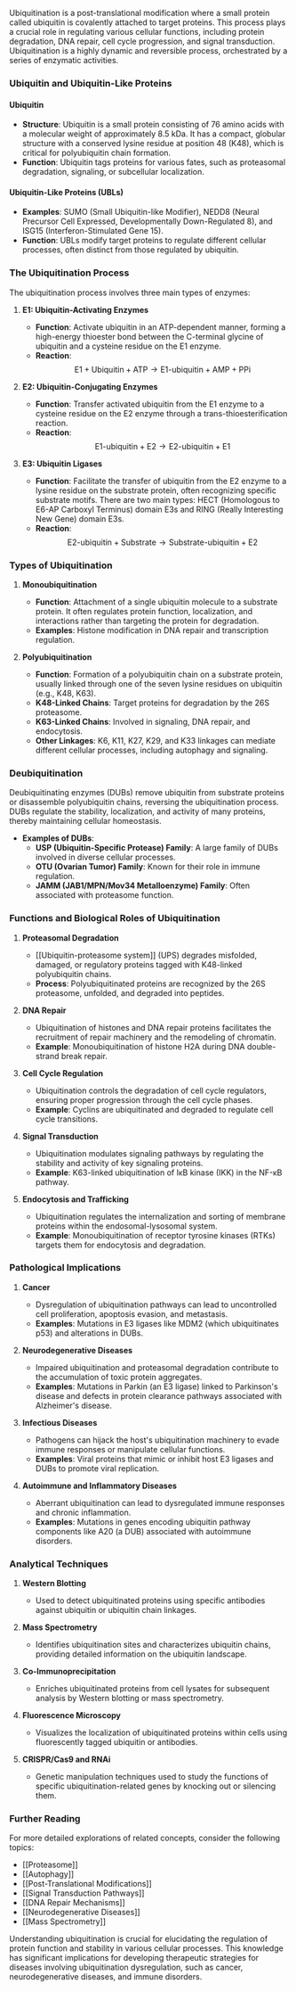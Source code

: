 Ubiquitination is a post-translational modification where a small protein called ubiquitin is covalently attached to target proteins. This process plays a crucial role in regulating various cellular functions, including protein degradation, DNA repair, cell cycle progression, and signal transduction. Ubiquitination is a highly dynamic and reversible process, orchestrated by a series of enzymatic activities.

### Ubiquitin and Ubiquitin-Like Proteins

#### Ubiquitin
- **Structure**: Ubiquitin is a small protein consisting of 76 amino acids with a molecular weight of approximately 8.5 kDa. It has a compact, globular structure with a conserved lysine residue at position 48 (K48), which is critical for polyubiquitin chain formation.
- **Function**: Ubiquitin tags proteins for various fates, such as proteasomal degradation, signaling, or subcellular localization.

#### Ubiquitin-Like Proteins (UBLs)
- **Examples**: SUMO (Small Ubiquitin-like Modifier), NEDD8 (Neural Precursor Cell Expressed, Developmentally Down-Regulated 8), and ISG15 (Interferon-Stimulated Gene 15).
- **Function**: UBLs modify target proteins to regulate different cellular processes, often distinct from those regulated by ubiquitin.

### The Ubiquitination Process

The ubiquitination process involves three main types of enzymes:

1. **E1: Ubiquitin-Activating Enzymes**
   - **Function**: Activate ubiquitin in an ATP-dependent manner, forming a high-energy thioester bond between the C-terminal glycine of ubiquitin and a cysteine residue on the E1 enzyme.
   - **Reaction**: 
     $$
     \text{E1} + \text{Ubiquitin} + \text{ATP} \rightarrow \text{E1-ubiquitin} + \text{AMP} + \text{PPi}
     $$

2. **E2: Ubiquitin-Conjugating Enzymes**
   - **Function**: Transfer activated ubiquitin from the E1 enzyme to a cysteine residue on the E2 enzyme through a trans-thioesterification reaction.
   - **Reaction**: 
     $$
     \text{E1-ubiquitin} + \text{E2} \rightarrow \text{E2-ubiquitin} + \text{E1}
     $$

3. **E3: Ubiquitin Ligases**
   - **Function**: Facilitate the transfer of ubiquitin from the E2 enzyme to a lysine residue on the substrate protein, often recognizing specific substrate motifs. There are two main types: HECT (Homologous to E6-AP Carboxyl Terminus) domain E3s and RING (Really Interesting New Gene) domain E3s.
   - **Reaction**: 
     $$
     \text{E2-ubiquitin} + \text{Substrate} \rightarrow \text{Substrate-ubiquitin} + \text{E2}
     $$

### Types of Ubiquitination

1. **Monoubiquitination**
   - **Function**: Attachment of a single ubiquitin molecule to a substrate protein. It often regulates protein function, localization, and interactions rather than targeting the protein for degradation.
   - **Examples**: Histone modification in DNA repair and transcription regulation.

2. **Polyubiquitination**
   - **Function**: Formation of a polyubiquitin chain on a substrate protein, usually linked through one of the seven lysine residues on ubiquitin (e.g., K48, K63).
   - **K48-Linked Chains**: Target proteins for degradation by the 26S proteasome.
   - **K63-Linked Chains**: Involved in signaling, DNA repair, and endocytosis.
   - **Other Linkages**: K6, K11, K27, K29, and K33 linkages can mediate different cellular processes, including autophagy and signaling.

### Deubiquitination

Deubiquitinating enzymes (DUBs) remove ubiquitin from substrate proteins or disassemble polyubiquitin chains, reversing the ubiquitination process. DUBs regulate the stability, localization, and activity of many proteins, thereby maintaining cellular homeostasis.

- **Examples of DUBs**:
  - **USP (Ubiquitin-Specific Protease) Family**: A large family of DUBs involved in diverse cellular processes.
  - **OTU (Ovarian Tumor) Family**: Known for their role in immune regulation.
  - **JAMM (JAB1/MPN/Mov34 Metalloenzyme) Family**: Often associated with proteasome function.

### Functions and Biological Roles of Ubiquitination

1. **Proteasomal Degradation**
   - [[Ubiquitin-proteasome system]] (UPS) degrades misfolded, damaged, or regulatory proteins tagged with K48-linked polyubiquitin chains.
   - **Process**: Polyubiquitinated proteins are recognized by the 26S proteasome, unfolded, and degraded into peptides.

2. **DNA Repair**
   - Ubiquitination of histones and DNA repair proteins facilitates the recruitment of repair machinery and the remodeling of chromatin.
   - **Example**: Monoubiquitination of histone H2A during DNA double-strand break repair.

3. **Cell Cycle Regulation**
   - Ubiquitination controls the degradation of cell cycle regulators, ensuring proper progression through the cell cycle phases.
   - **Example**: Cyclins are ubiquitinated and degraded to regulate cell cycle transitions.

4. **Signal Transduction**
   - Ubiquitination modulates signaling pathways by regulating the stability and activity of key signaling proteins.
   - **Example**: K63-linked ubiquitination of IκB kinase (IKK) in the NF-κB pathway.

5. **Endocytosis and Trafficking**
   - Ubiquitination regulates the internalization and sorting of membrane proteins within the endosomal-lysosomal system.
   - **Example**: Monoubiquitination of receptor tyrosine kinases (RTKs) targets them for endocytosis and degradation.

### Pathological Implications

1. **Cancer**
   - Dysregulation of ubiquitination pathways can lead to uncontrolled cell proliferation, apoptosis evasion, and metastasis.
   - **Examples**: Mutations in E3 ligases like MDM2 (which ubiquitinates p53) and alterations in DUBs.

2. **Neurodegenerative Diseases**
   - Impaired ubiquitination and proteasomal degradation contribute to the accumulation of toxic protein aggregates.
   - **Examples**: Mutations in Parkin (an E3 ligase) linked to Parkinson's disease and defects in protein clearance pathways associated with Alzheimer's disease.

3. **Infectious Diseases**
   - Pathogens can hijack the host's ubiquitination machinery to evade immune responses or manipulate cellular functions.
   - **Examples**: Viral proteins that mimic or inhibit host E3 ligases and DUBs to promote viral replication.

4. **Autoimmune and Inflammatory Diseases**
   - Aberrant ubiquitination can lead to dysregulated immune responses and chronic inflammation.
   - **Examples**: Mutations in genes encoding ubiquitin pathway components like A20 (a DUB) associated with autoimmune disorders.

### Analytical Techniques

1. **Western Blotting**
   - Used to detect ubiquitinated proteins using specific antibodies against ubiquitin or ubiquitin chain linkages.

2. **Mass Spectrometry**
   - Identifies ubiquitination sites and characterizes ubiquitin chains, providing detailed information on the ubiquitin landscape.

3. **Co-Immunoprecipitation**
   - Enriches ubiquitinated proteins from cell lysates for subsequent analysis by Western blotting or mass spectrometry.

4. **Fluorescence Microscopy**
   - Visualizes the localization of ubiquitinated proteins within cells using fluorescently tagged ubiquitin or antibodies.

5. **CRISPR/Cas9 and RNAi**
   - Genetic manipulation techniques used to study the functions of specific ubiquitination-related genes by knocking out or silencing them.

### Further Reading

For more detailed explorations of related concepts, consider the following topics:
- [[Proteasome]]
- [[Autophagy]]
- [[Post-Translational Modifications]]
- [[Signal Transduction Pathways]]
- [[DNA Repair Mechanisms]]
- [[Neurodegenerative Diseases]]
- [[Mass Spectrometry]]

Understanding ubiquitination is crucial for elucidating the regulation of protein function and stability in various cellular processes. This knowledge has significant implications for developing therapeutic strategies for diseases involving ubiquitination dysregulation, such as cancer, neurodegenerative diseases, and immune disorders.
